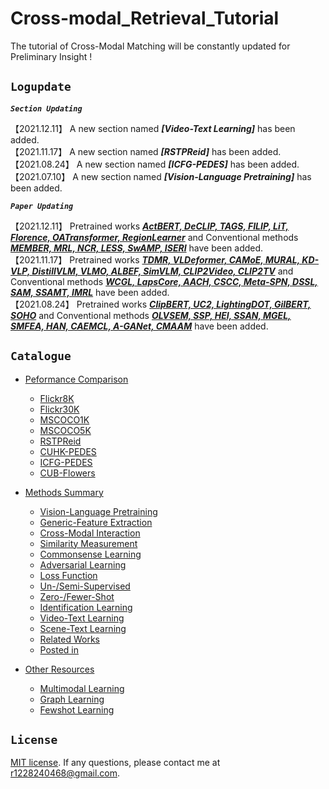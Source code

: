 Cross-modal_Retrieval_Tutorial
==============================
The tutorial of Cross-Modal Matching will be constantly updated for Preliminary Insight !

## ``Logupdate ``

***`` Section Updating ``***

【2021.12.11】 A new section named ***[Video-Text Learning]*** has been added.  
【2021.11.17】 A new section named ***[RSTPReid]*** has been added.  
【2021.08.24】 A new section named ***[ICFG-PEDES]*** has been added.  
【2021.07.10】 A new section named ***[Vision-Language Pretraining]*** has been added.  

***`` Paper Updating ``***

【2021.12.11】 Pretrained works ***[ActBERT, DeCLIP, TAGS, FILIP, LiT, Florence, OATransformer, RegionLearner](./method.md/#vision-language-pretraining)*** and Conventional methods ***[MEMBER, MRL, NCR, LESS, SwAMP, ISERI](./method.md/#generic-feature-extraction)*** have been added.  
【2021.11.17】 Pretrained works ***[TDMR, VLDeformer, CAMoE, MURAL, KD-VLP, DistillVLM, VLMO, ALBEF, SimVLM, CLIP2Video, CLIP2TV](./method.md/#vision-language-pretraining)*** and Conventional methods ***[WCGL, LapsCore, AACH, CSCC, Meta-SPN, DSSL, SAM, SSAMT, IMRL](./method.md/#generic-feature-extraction)*** have been added.   
【2021.08.24】 Pretrained works ***[ClipBERT, UC2, LightingDOT, GilBERT, SOHO](./method.md/#vision-language-pretraining)*** and Conventional methods ***[OLVSEM, SSP, HEI, SSAN, MGEL, SMFEA, HAN, CAEMCL, A-GANet, CMAAM](./method.md/#generic-feature-extraction)*** have been added.  


## ``Catalogue ``
* [Peformance Comparison](./performance.md)
    * [Flickr8K](./performance.md/#performance-of-flickr8k)
    * [Flickr30K](./performance.md/#performance-of-flickr30k)
    * [MSCOCO1K](./performance.md/#performance-of-mscoco1k)
    * [MSCOCO5K](./performance.md/#performance-of-mscoco5k)
    * [RSTPReid](./performance.md/#performance-of-rstpreid)
    * [CUHK-PEDES](./performance.md/#performance-of-cuhk-pedes)
    * [ICFG-PEDES](./performance.md/#performance-of-icfg-pedes)
    * [CUB-Flowers](./performance.md/#performance-of-cub-flowers)

* [Methods Summary](./method.md)
    * [Vision-Language Pretraining](./method.md/#vision-language-pretraining)
    * [Generic-Feature Extraction](./method.md/#generic-feature-extraction)
    * [Cross-Modal Interaction](./method.md/#cross-modal-interaction)
    * [Similarity Measurement](./method.md/#similarity-measurement)
    * [Commonsense Learning](./method.md/#commonsense-learning)
    * [Adversarial Learning](./method.md/#adversarial-learning)
    * [Loss Function](./method.md/#loss-function)
    * [Un-/Semi-Supervised](./method.md/#un-supervised-or-semi-supervised)
    * [Zero-/Fewer-Shot](./method.md/#zero-shot-or-fewer-shot)
    * [Identification Learning](./method.md/#identification-learning)
    * [Video-Text Learning](https://github.com/danieljf24/awesome-video-text-retrieval)
    * [Scene-Text Learning](./method.md/#scene-text-learning)
    * [Related Works](./method.md/#related-works)  
    * [Posted in](./method.md/#posted-in)
    
* [Other Resources](./resource.md/#other-resources)  
    * [Multimodal Learning](./resource.md/#multimodal-learning)
    * [Graph Learning](./resource.md/#graph-learning)
    * [Fewshot Learning](./resource.md/#fewshot-learning)
    

## ``License ``
[MIT license](LICENSE). If any questions, please contact me at r1228240468@gmail.com.
